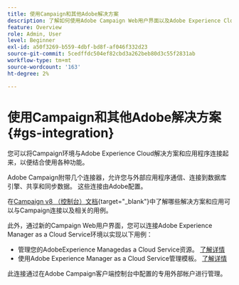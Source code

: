 ```yaml
---
title: 使用Campaign和其他Adobe解决方案
description: 了解如何使用Adobe Campaign Web用户界面以及Adobe Experience Cloud解决方案和应用程序
feature: Overview
role: Admin, User
level: Beginner
exl-id: a50f3269-b559-4dbf-bd8f-af046f332d23
source-git-commit: 5cedffdc504ef82cbd3a262beb80d3c55f2831ab
workflow-type: tm+mt
source-wordcount: '163'
ht-degree: 2%

---
```


# 使用Campaign和其他Adobe解决方案 {#gs-integration}

您可以将Campaign环境与Adobe Experience Cloud解决方案和应用程序连接起来，以便结合使用各种功能。

Adobe Campaign附带几个连接器，允许您与外部应用程序通信、连接到数据库引擎、共享和同步数据。 这些连接由Adobe配置。

在[Campaign v8 （控制台）文档](https://experienceleague.adobe.com/docs/campaign/campaign-v8/connect/integration.html){target="_blank"}中了解哪些解决方案和应用可以与Campaign连接以及相关的用例。

此外，通过新的Campaign Web用户界面，您可以连接Adobe Experience Manager as a Cloud Service环境以实现以下用例：

* 管理您的AdobeExperience Managedas a Cloud Service资源。 [了解详情](aem-assets.md)
* 使用Adobe Experience Manager as a Cloud Service管理模板。 [了解详情](aem-content.md)

此连接通过在Adobe Campaign客户端控制台中配置的专用外部帐户进行管理。
